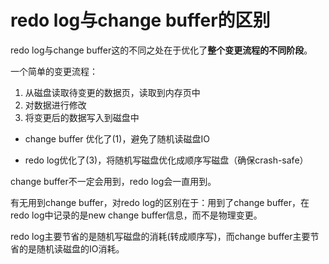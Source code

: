 # redo log与change buffer的区别

redo log与change buffer这的不同之处在于优化了**整个变更流程的不同阶段**。

一个简单的变更流程：

1. 从磁盘读取待变更的数据页，读取到内存页中
2. 对数据进行修改
3. 将变更后的数据写入到磁盘中

- change buffer 优化了(1)，避免了随机读磁盘IO

- redo log优化了(3)，将随机写磁盘优化成顺序写磁盘（确保crash-safe）

change buffer不一定会用到，redo log会一直用到。

有无用到change buffer，对redo log的区别在于：用到了change buffer，在redo log中记录的是new change buffer信息，而不是物理变更。

redo log主要节省的是随机写磁盘的消耗(转成顺序写)，而change buffer主要节省的是随机读磁盘的IO消耗。

